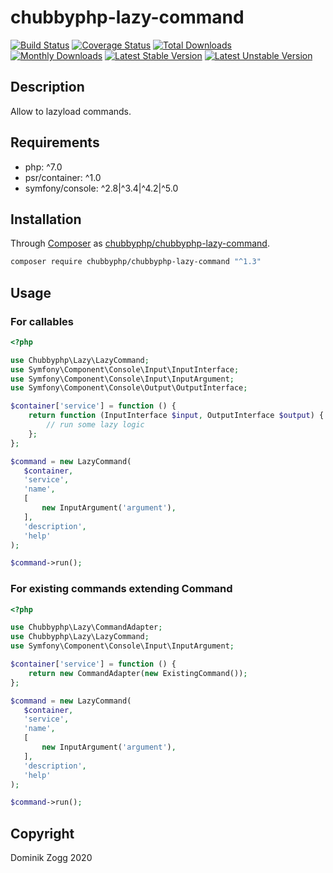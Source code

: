 # chubbyphp-lazy-command

[![Build Status](https://api.travis-ci.org/chubbyphp/chubbyphp-lazy-command.png?branch=master)](https://travis-ci.org/chubbyphp/chubbyphp-lazy-command)
[![Coverage Status](https://coveralls.io/repos/github/chubbyphp/chubbyphp-lazy-command/badge.svg?branch=master)](https://coveralls.io/github/chubbyphp/chubbyphp-lazy-command?branch=master)
[![Total Downloads](https://poser.pugx.org/chubbyphp/chubbyphp-lazy-command/downloads.png)](https://packagist.org/packages/chubbyphp/chubbyphp-lazy-command)
[![Monthly Downloads](https://poser.pugx.org/chubbyphp/chubbyphp-lazy-command/d/monthly)](https://packagist.org/packages/chubbyphp/chubbyphp-lazy-command)
[![Latest Stable Version](https://poser.pugx.org/chubbyphp/chubbyphp-lazy-command/v/stable.png)](https://packagist.org/packages/chubbyphp/chubbyphp-lazy-command)
[![Latest Unstable Version](https://poser.pugx.org/chubbyphp/chubbyphp-lazy-command/v/unstable)](https://packagist.org/packages/chubbyphp/chubbyphp-lazy-command)

## Description

Allow to lazyload commands.

## Requirements

 * php: ^7.0
 * psr/container: ^1.0
 * symfony/console: ^2.8|^3.4|^4.2|^5.0

## Installation

Through [Composer](http://getcomposer.org) as [chubbyphp/chubbyphp-lazy-command][1].

```sh
composer require chubbyphp/chubbyphp-lazy-command "^1.3"
```

## Usage

### For callables

```php
<?php

use Chubbyphp\Lazy\LazyCommand;
use Symfony\Component\Console\Input\InputInterface;
use Symfony\Component\Console\Input\InputArgument;
use Symfony\Component\Console\Output\OutputInterface;

$container['service'] = function () {
    return function (InputInterface $input, OutputInterface $output) {
        // run some lazy logic
    };
};

$command = new LazyCommand(
   $container,
   'service',
   'name',
   [
       new InputArgument('argument'),
   ],
   'description',
   'help'
);

$command->run();
```

### For existing commands extending Command

```php
<?php

use Chubbyphp\Lazy\CommandAdapter;
use Chubbyphp\Lazy\LazyCommand;
use Symfony\Component\Console\Input\InputArgument;

$container['service'] = function () {
    return new CommandAdapter(new ExistingCommand());
};

$command = new LazyCommand(
   $container,
   'service',
   'name',
   [
       new InputArgument('argument'),
   ],
   'description',
   'help'
);

$command->run();
```

[1]: https://packagist.org/packages/chubbyphp/chubbyphp-lazy-command

## Copyright

Dominik Zogg 2020
